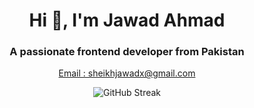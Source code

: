<h1 align="center">Hi 👋, I'm Jawad Ahmad</h1>
<h3 align="center">A passionate frontend developer from Pakistan</h3>

<p align="center">
  <a href="mailto:sheikhjawadx@gmail.com">Email : sheikhjawadx@gmail.com </a>
</p>

<p align="center">
  <img src="https://streak-stats.demolab.com?user=sheikhjawadx&hide_border=true&border_radius=15&fire=FFAFCC&ring=5BCEFAD7&currStreakNum=FFAFCC&theme=radical&sideNums=FFAFCC&currStreakLabel=C4E66E&sideLabels=BBC972&dates=CAB59C&stroke=C0AA9253&background=00000000" alt="GitHub Streak" />
</p>
